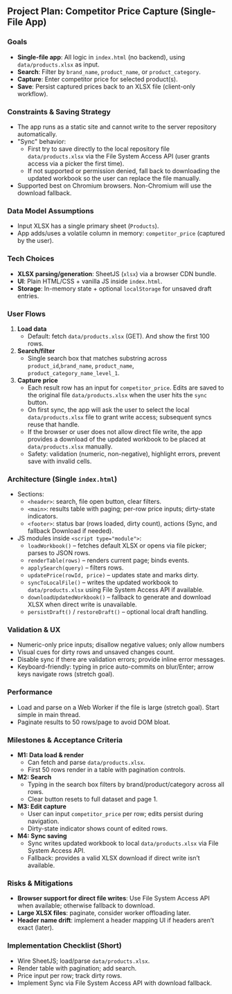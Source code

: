 ## Project Plan: Competitor Price Capture (Single-File App)

### Goals
- **Single-file app**: All logic in `index.html` (no backend), using `data/products.xlsx` as input.
- **Search**: Filter by `brand_name`, `product_name`, or `product_category`.
- **Capture**: Enter competitor price for selected product(s).
- **Save**: Persist captured prices back to an XLSX file (client-only workflow).

### Constraints & Saving Strategy
- The app runs as a static site and cannot write to the server repository automatically.
- "Sync" behavior:
  - First try to save directly to the local repository file `data/products.xlsx` via the File System Access API (user grants access via a picker the first time).
  - If not supported or permission denied, fall back to downloading the updated workbook so the user can replace the file manually.
- Supported best on Chromium browsers. Non-Chromium will use the download fallback.

### Data Model Assumptions
- Input XLSX has a single primary sheet (`Products`).
- App adds/uses a volatile column in memory: `competitor_price` (captured by the user).

### Tech Choices
- **XLSX parsing/generation**: SheetJS (`xlsx`) via a browser CDN bundle.
- **UI**: Plain HTML/CSS + vanilla JS inside `index.html`.
- **Storage**: In-memory state + optional `localStorage` for unsaved draft entries.

### User Flows
1. **Load data**
   - Default: fetch `data/products.xlsx` (GET). And show the first 100 rows.
2. **Search/filter**
   - Single search box that matches substring across `product_id`,`brand_name`, `product_name`, `product_category_name_level_1`.
3. **Capture price**
   - Each result row has an input for `competitor_price`. Edits are saved to the original file `data/products.xlsx` when the user hits the `sync` button.
   - On first sync, the app will ask the user to select the local `data/products.xlsx` file to grant write access; subsequent syncs reuse that handle.
   - If the browser or user does not allow direct file write, the app provides a download of the updated workbook to be placed at `data/products.xlsx` manually.
   - Safety: validation (numeric, non-negative), highlight errors, prevent save with invalid cells.

### Architecture (Single `index.html`)
- Sections:
  - `<header>`: search, file open button, clear filters.
  - `<main>`: results table with paging; per-row price inputs; dirty-state indicators.
  - `<footer>`: status bar (rows loaded, dirty count), actions (Sync, and fallback Download if needed).
- JS modules inside `<script type="module">`:
  - `loadWorkbook()` – fetches default XLSX or opens via file picker; parses to JSON rows.
  - `renderTable(rows)` – renders current page; binds events.
  - `applySearch(query)` – filters rows.
  - `updatePrice(rowId, price)` – updates state and marks dirty.
  - `syncToLocalFile()` – writes the updated workbook to `data/products.xlsx` using File System Access API if available.
  - `downloadUpdatedWorkbook()` – fallback to generate and download XLSX when direct write is unavailable.
  - `persistDraft()` / `restoreDraft()` – optional local draft handling.

### Validation & UX
- Numeric-only price inputs; disallow negative values; only allow numbers
- Visual cues for dirty rows and unsaved changes count.
- Disable sync if there are validation errors; provide inline error messages.
- Keyboard-friendly: typing in price auto-commits on blur/Enter; arrow keys navigate rows (stretch goal).

### Performance
- Load and parse on a Web Worker if the file is large (stretch goal). Start simple in main thread.
- Paginate results to 50 rows/page to avoid DOM bloat.

### Milestones & Acceptance Criteria
- **M1: Data load & render**
  - Can fetch and parse `data/products.xlsx`.
  - First 50 rows render in a table with pagination controls.
- **M2: Search**
  - Typing in the search box filters by brand/product/category across all rows.
  - Clear button resets to full dataset and page 1.
- **M3: Edit capture**
  - User can input `competitor_price` per row; edits persist during navigation.
  - Dirty-state indicator shows count of edited rows.
- **M4: Sync saving**
  - Sync writes updated workbook to local `data/products.xlsx` via File System Access API.
  - Fallback: provides a valid XLSX download if direct write isn’t available.

### Risks & Mitigations
- **Browser support for direct file writes**: Use File System Access API when available; otherwise fallback to download.
- **Large XLSX files**: paginate, consider worker offloading later.
- **Header name drift**: implement a header mapping UI if headers aren’t exact (later).

### Implementation Checklist (Short)
- Wire SheetJS; load/parse `data/products.xlsx`.
- Render table with pagination; add search.
- Price input per row; track dirty rows.
- Implement Sync via File System Access API with download fallback.
